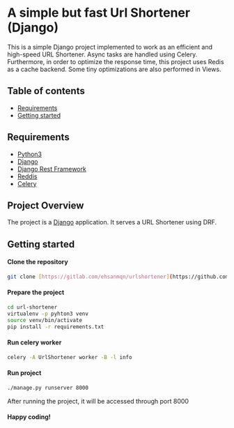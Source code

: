# A simple but fast Url Shortener (Django)
This is a simple Django project implemented to work as an efficient and high-speed URL Shortener. 
Async tasks are handled using Celery. Furthermore, in order to optimize the response time, this project uses Redis as a cache backend. Some tiny optimizations are also performed in Views.

## Table of contents

- [Requirements](#requirements)
- [Getting started](#getting-started)

## Requirements

* [Python3](https://www.python.org/)
* [Django](https://www.djangoproject.com/)
* [Django Rest Framework](https://www.django-rest-framework.org/)
* [Reddis](https://redis.io/)
* [Celery](http://www.celeryproject.org/)

## Project Overview

The project is a [Django](https://www.djangoproject.com/start/) application. It serves a URL Shortener using DRF. 

## Getting started

#### Clone the repository

```bash
git clone [https://gitlab.com/ehsanmqn/urlshortener](https://github.com/ehsanmqn/url-shortener)
```

#### Prepare the project
```bash
cd url-shortener
virtualenv -p pyhton3 venv
source venv/bin/activate
pip install -r requirements.txt
```

#### Run celery worker

```bash
celery -A UrlShortener worker -B -l info
```

#### Run project

```bash
./manage.py runserver 8000
```

After running the project, it will be accessed through port 8000

#### Happy coding!

